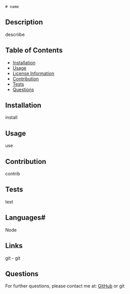 
    # name
## Description
descriibe
## Table of Contents
- [Installation](#installation)
- [Usage](#usage)
- [License Information](#license)
- [Contribution](#contribution)
- [Tests](#tests)
- [Questions](#questions)
## Installation
install
## Usage
use
## Contribution
contrib
## Tests
test
## Languages#
Node

## Links
git - 
git
## Questions
For further questions, please contact me at: [GitHub]('https://github.com/'undefined) or git
    